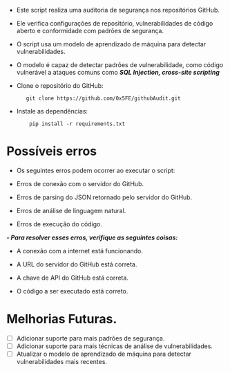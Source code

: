
- Este script realiza uma auditoria de segurança nos repositórios GitHub. 
- Ele verifica configurações de repositório, vulnerabilidades de código aberto e conformidade com padrões de segurança.
- O script usa um modelo de aprendizado de máquina para detectar vulnerabilidades.
- O modelo é capaz de detectar padrões de vulnerabilidade, como código vulnerável a ataques comuns como ***SQL Injection, cross-site scripting***
  




- Clone o repositório do GitHub:
  

         git clone https://github.com/0x5FE/githubAudit.git

- Instale as dependências:

          pip install -r requirements.txt

# Possíveis erros


- Os seguintes erros podem ocorrer ao executar o script:

- Erros de conexão com o servidor do GitHub.

- Erros de parsing do JSON retornado pelo servidor do GitHub.

- Erros de análise de linguagem natural.

- Erros de execução do código.

  
 ***- Para resolver esses erros, verifique as seguintes coisas:***


- A conexão com a internet está funcionando.

- A URL do servidor do GitHub está correta.

- A chave de API do GitHub está correta.

- O código a ser executado está correto.
  

# Melhorias Futuras.

- [ ] Adicionar suporte para mais padrões de segurança.
- [ ] Adicionar suporte para mais técnicas de análise de vulnerabilidades.
- [ ] Atualizar o modelo de aprendizado de máquina para detectar vulnerabilidades mais recentes.
